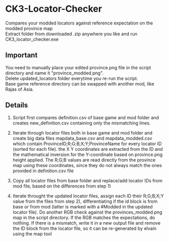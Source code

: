 # CK3-Locator-Checker
Compares your modded locators against reference expectation on the modded province map<br>
Extract folder from downloaded .zip anywhere you like and run CK3_locator_checker.exe<br>

## Important
You need to manually place your edited province.png file in the script directory and name it "province_modded.png".<br>
Delete updated_locators folder everytime you re-run the script.<br>
Base game reference directory can be swapped with another mod, like Rajas of Asia.<br>

## Details

1) Script first compares definition.csv of base game and mod folder and creates new_definition.csv containing only the mismatching lines.

2) Iterate through locator files both in base game and mod folder and create big data files mapdata_base.csv and mapdata_modded.csv which contain ProvinceID;R;G;B;X;Y;ProvinceName for every locator ID (sorted for each file). the X Y coordinates are extracted from the ID and the mathematical inversion for the Y-coordinate based on province.png height applied. The R;G;B values are read directly from the province map using these coordinates, since they do not always match the ones provided in definition.csv file

3) Copy all locator files from base folder and replace/add locator IDs from mod file, based on the differences from step 1)

4) Iterate throught the updated locator files, assign each ID their R;G;B;X;Y value from the files from step 2), differentiating if the id block is from base or from mod (latter is marked with a #Modded in the updated locator file). Do another RGB check against the  provinces_modded.png map in the script directory. If the RGB matches the expectations, do nothing. If there is a mismatch, write it in a new output file and remove the ID block from the locator file, so it can be re-generated by elvain using the map tool
